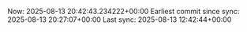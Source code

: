 Now: 2025-08-13 20:42:43.234222+00:00 Earliest commit since sync: 2025-08-13 20:27:07+00:00 Last sync: 2025-08-13 12:42:44+00:00
